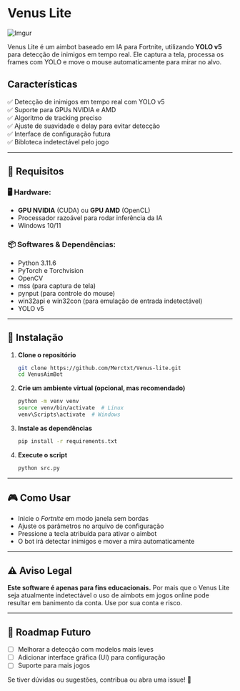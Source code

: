 # Venus Lite

![Imgur](https://i.imgur.com/LDUmkta.png)

Venus Lite é um aimbot baseado em IA para Fortnite, utilizando **YOLO v5** para detecção de inimigos em tempo real. Ele captura a tela, processa os frames com YOLO e move o mouse automaticamente para mirar no alvo.

## Características
✅ Detecção de inimigos em tempo real com YOLO v5  
✅ Suporte para GPUs NVIDIA e AMD  
✅ Algoritmo de tracking preciso  
✅ Ajuste de suavidade e delay para evitar detecção  
✅ Interface de configuração futura<br>
✅ Bibloteca indetectável pelo jogo

---

## 🔧 Requisitos

### 🖥️ Hardware:
- **GPU NVIDIA** (CUDA) ou **GPU AMD** (OpenCL)  
- Processador razoável para rodar inferência da IA  
- Windows 10/11  

### 📦 Softwares & Dependências:
- Python 3.11.6  
- PyTorch e Torchvision  
- OpenCV  
- mss (para captura de tela)  
- pynput (para controle do mouse)  
- win32api e win32con (para emulação de entrada indetectável)  
- YOLO v5

---

## 🚀 Instalação

1. **Clone o repositório**
   ```sh
   git clone https://github.com/Merctxt/Venus-lite.git
   cd VenusAimBot
   ```

2. **Crie um ambiente virtual (opcional, mas recomendado)**
   ```sh
   python -m venv venv
   source venv/bin/activate  # Linux
   venv\Scripts\activate  # Windows
   ```

3. **Instale as dependências**
   ```sh
   pip install -r requirements.txt
   ```

4. **Execute o script**
   ```sh
   python src.py
   ```

---

## 🎮 Como Usar
- Inicie o *Fortnite* em modo janela sem bordas
- Ajuste os parâmetros no arquivo de configuração
- Pressione a tecla atribuída para ativar o aimbot
- O bot irá detectar inimigos e mover a mira automaticamente

---

## ⚠️ Aviso Legal
**Este software é apenas para fins educacionais.** Por mais que o Venus Lite seja atualmente indetectável o uso de aimbots em jogos online pode resultar em banimento da conta. Use por sua conta e risco.

---

## 📌 Roadmap Futuro
- [ ] Melhorar a detecção com modelos mais leves
- [ ] Adicionar interface gráfica (UI) para configuração
- [ ] Suporte para mais jogos

Se tiver dúvidas ou sugestões, contribua ou abra uma issue! 🚀

